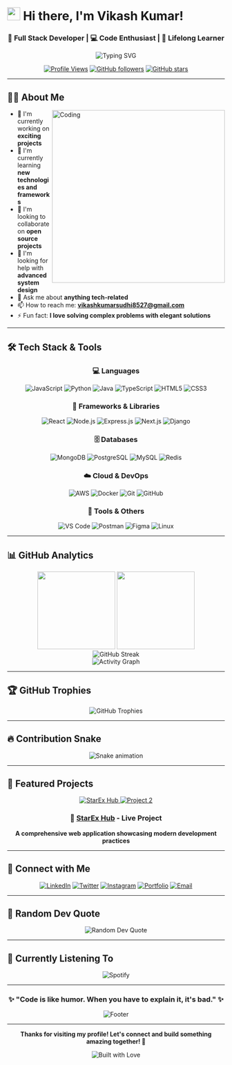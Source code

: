 # <img src="https://raw.githubusercontent.com/MartinHeinz/MartinHeinz/master/wave.gif" width="30px" height="30px" /> Hi there, I'm Vikash Kumar!

<div align="center">
  
  ### 🚀 Full Stack Developer | 💻 Code Enthusiast | 🌱 Lifelong Learner
  
  <img src="https://readme-typing-svg.herokuapp.com?font=Fira+Code&pause=1000&color=36BCF7&center=true&vCenter=true&width=435&lines=Welcome+to+my+GitHub+Profile!;Full+Stack+Developer;Always+learning+new+things;Let's+connect+and+grow+together!" alt="Typing SVG" />
  
  <br/>
  
  [![Profile Views](https://komarev.com/ghpvc/?username=Vikash-Kumar001&label=Profile%20views&color=0e75b6&style=for-the-badge)](https://github.com/Vikash-Kumar001)
  [![GitHub followers](https://img.shields.io/github/followers/Vikash-Kumar001?label=Followers&style=for-the-badge&color=blue)](https://github.com/Vikash-Kumar001)
  [![GitHub stars](https://img.shields.io/github/stars/Vikash-Kumar001?label=Stars&style=for-the-badge&color=yellow)](https://github.com/Vikash-Kumar001)
  
</div>

---

## 🧑‍💻 About Me

<img align="right" alt="Coding" width="400" src="https://cdn.dribbble.com/users/1162077/screenshots/3848914/programmer.gif">

- 🔭 I'm currently working on **exciting projects**
- 🌱 I'm currently learning **new technologies and frameworks**
- 👯 I'm looking to collaborate on **open source projects**
- 🤔 I'm looking for help with **advanced system design**
- 💬 Ask me about **anything tech-related**
- 📫 How to reach me: **vikashkumarsudhi8527@gmail.com**
- ⚡ Fun fact: **I love solving complex problems with elegant solutions**

---

## 🛠️ Tech Stack & Tools

<div align="center">

### 💻 Languages
![JavaScript](https://img.shields.io/badge/-JavaScript-F7DF1E?style=for-the-badge&logo=javascript&logoColor=black)
![Python](https://img.shields.io/badge/-Python-3776AB?style=for-the-badge&logo=python&logoColor=white)
![Java](https://img.shields.io/badge/-Java-007396?style=for-the-badge&logo=java&logoColor=white)
![TypeScript](https://img.shields.io/badge/-TypeScript-3178C6?style=for-the-badge&logo=typescript&logoColor=white)
![HTML5](https://img.shields.io/badge/-HTML5-E34F26?style=for-the-badge&logo=html5&logoColor=white)
![CSS3](https://img.shields.io/badge/-CSS3-1572B6?style=for-the-badge&logo=css3&logoColor=white)

### 🚀 Frameworks & Libraries
![React](https://img.shields.io/badge/-React-61DAFB?style=for-the-badge&logo=react&logoColor=black)
![Node.js](https://img.shields.io/badge/-Node.js-339933?style=for-the-badge&logo=node.js&logoColor=white)
![Express.js](https://img.shields.io/badge/-Express.js-000000?style=for-the-badge&logo=express&logoColor=white)
![Next.js](https://img.shields.io/badge/-Next.js-000000?style=for-the-badge&logo=next.js&logoColor=white)
![Django](https://img.shields.io/badge/-Django-092E20?style=for-the-badge&logo=django&logoColor=white)

### 🗄️ Databases
![MongoDB](https://img.shields.io/badge/-MongoDB-47A248?style=for-the-badge&logo=mongodb&logoColor=white)
![PostgreSQL](https://img.shields.io/badge/-PostgreSQL-336791?style=for-the-badge&logo=postgresql&logoColor=white)
![MySQL](https://img.shields.io/badge/-MySQL-4479A1?style=for-the-badge&logo=mysql&logoColor=white)
![Redis](https://img.shields.io/badge/-Redis-DC382D?style=for-the-badge&logo=redis&logoColor=white)

### ☁️ Cloud & DevOps
![AWS](https://img.shields.io/badge/-AWS-232F3E?style=for-the-badge&logo=amazon-aws&logoColor=white)
![Docker](https://img.shields.io/badge/-Docker-2496ED?style=for-the-badge&logo=docker&logoColor=white)
![Git](https://img.shields.io/badge/-Git-F05032?style=for-the-badge&logo=git&logoColor=white)
![GitHub](https://img.shields.io/badge/-GitHub-181717?style=for-the-badge&logo=github&logoColor=white)

### 📱 Tools & Others
![VS Code](https://img.shields.io/badge/-VS%20Code-007ACC?style=for-the-badge&logo=visual-studio-code&logoColor=white)
![Postman](https://img.shields.io/badge/-Postman-FF6C37?style=for-the-badge&logo=postman&logoColor=white)
![Figma](https://img.shields.io/badge/-Figma-F24E1E?style=for-the-badge&logo=figma&logoColor=white)
![Linux](https://img.shields.io/badge/-Linux-FCC624?style=for-the-badge&logo=linux&logoColor=black)

</div>

---

## 📊 GitHub Analytics

<div align="center">
  
  <img height="180em" src="https://github-readme-stats.vercel.app/api?username=Vikash-Kumar001&show_icons=true&theme=tokyonight&include_all_commits=true&count_private=true"/>
  <img height="180em" src="https://github-readme-stats.vercel.app/api/top-langs/?username=Vikash-Kumar001&layout=compact&langs_count=8&theme=tokyonight"/>
  
</div>

<div align="center">
  
  <img src="https://github-readme-streak-stats.herokuapp.com/?user=Vikash-Kumar001&theme=tokyonight" alt="GitHub Streak" />
  
</div>

<div align="center">
  
  <img src="https://github-readme-activity-graph.vercel.app/graph?username=Vikash-Kumar001&theme=tokyo-night&bg_color=1a1b27&color=628fdb&line=628fdb&point=ffffff&area=true&hide_border=true" alt="Activity Graph" />
  
</div>

---

## 🏆 GitHub Trophies

<div align="center">
  
  <img src="https://github-profile-trophy.vercel.app/?username=Vikash-Kumar001&theme=tokyonight&no-frame=true&no-bg=true&margin-w=4" alt="GitHub Trophies" />
  
</div>

---

## 🔥 Contribution Snake

<div align="center">
  
  <img src="https://raw.githubusercontent.com/Vikash-Kumar001/Vikash-Kumar001/output/github-contribution-grid-snake.svg" alt="Snake animation" />
  
</div>

---

## 🌟 Featured Projects

<div align="center">
  
  <a href="https://starex-hub.onrender.com/">
    <img src="https://github-readme-stats.vercel.app/api/pin/?username=Vikash-Kumar001&repo=starex-hub&theme=tokyonight" alt="StarEx Hub" />
  </a>
  <a href="https://github.com/Vikash-Kumar001/project2">
    <img src="https://github-readme-stats.vercel.app/api/pin/?username=Vikash-Kumar001&repo=project2&theme=tokyonight" alt="Project 2" />
  </a>
  
  ### 🚀 [StarEx Hub](https://starex-hub.onrender.com/) - Live Project
  **A comprehensive web application showcasing modern development practices**
  
</div>

---

## 🤝 Connect with Me

<div align="center">
  
  [![LinkedIn](https://img.shields.io/badge/-LinkedIn-0077B5?style=for-the-badge&logo=linkedin&logoColor=white)](https://www.linkedin.com/in/vikash-kumar-2068b9219/)
  [![Twitter](https://img.shields.io/badge/-Twitter-1DA1F2?style=for-the-badge&logo=twitter&logoColor=white)](https://x.com/vikash_001)
  [![Instagram](https://img.shields.io/badge/-Instagram-E4405F?style=for-the-badge&logo=instagram&logoColor=white)](https://www.instagram.com/its_vipoo/)
  [![Portfolio](https://img.shields.io/badge/-Portfolio-000000?style=for-the-badge&logo=portfolio&logoColor=white)](https://starex-hub.onrender.com/)
  [![Email](https://img.shields.io/badge/-Email-D14836?style=for-the-badge&logo=gmail&logoColor=white)](mailto:vikashkumarsudhi8527@gmail.com)
  
</div>

---

## 💭 Random Dev Quote

<div align="center">
  
  <img src="https://quotes-github-readme.vercel.app/api?type=horizontal&theme=tokyonight" alt="Random Dev Quote" />
  
</div>

---

## 🎵 Currently Listening To

<div align="center">
  
  <img src="https://spotify-github-profile.vercel.app/api/spotify?background_color=1a1b27&border_color=628fdb" alt="Spotify" />
  
</div>

---

<div align="center">
  
  ### ✨ "Code is like humor. When you have to explain it, it's bad." ✨
  
  <img src="https://capsule-render.vercel.app/api?type=waving&color=gradient&height=100&section=footer" alt="Footer" />
  
</div>

---

<div align="center">
  
  **Thanks for visiting my profile! Let's connect and build something amazing together! 🚀**
  
  <img src="https://forthebadge.com/images/badges/built-with-love.svg" alt="Built with Love" />
  
</div>

